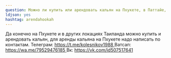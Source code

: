 ```yaml
---
question: Можно ли купить или арендовать кальян на Пхукете, в Паттайе, на Самуи, на Пангане и в Бангкоке?
ldjson: yes
hashtag: arendahookah
---
```


Да конечно на Пхукете и в других локациях Таиланда можно купить и арендовать кальян, для аренды кальяна на Пхукете надо написать по контактам. Телеграм: [ https://t.me/kolesnikov1988 ](https://t.me/kolesnikov1988)
Ватсап: [ https://wa.me/79529476185 ](https://wa.me/79529476185) Вк: [ https://vk.com/id507517641 ](https://vk.com/id507517641)
